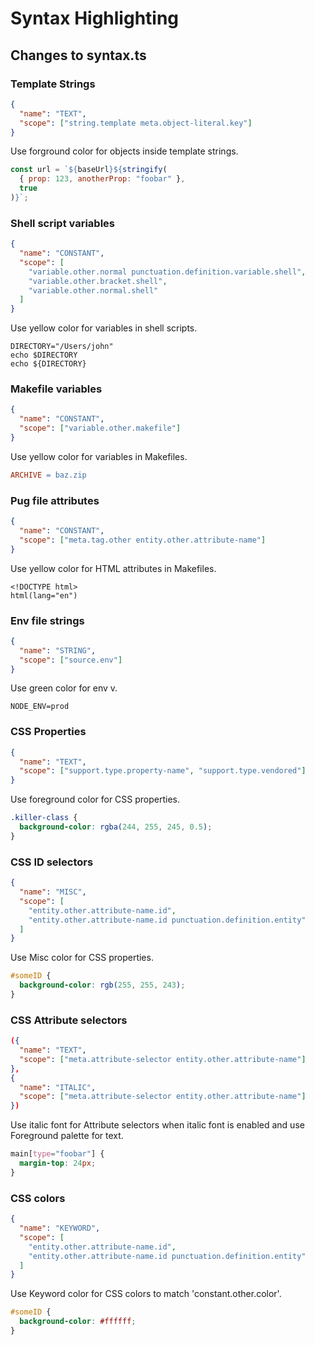 # Syntax Highlighting

## Changes to syntax.ts

### Template Strings

```json
{
  "name": "TEXT",
  "scope": ["string.template meta.object-literal.key"]
}
```

Use forground color for objects inside template strings.

```js
const url = `${baseUrl}${stringify(
  { prop: 123, anotherProp: "foobar" },
  true
)}`;
```

### Shell script variables

```json
{
  "name": "CONSTANT",
  "scope": [
    "variable.other.normal punctuation.definition.variable.shell",
    "variable.other.bracket.shell",
    "variable.other.normal.shell"
  ]
}
```

Use yellow color for variables in shell scripts.

```shell
DIRECTORY="/Users/john"
echo $DIRECTORY
echo ${DIRECTORY}
```

### Makefile variables

```json
{
  "name": "CONSTANT",
  "scope": ["variable.other.makefile"]
}
```

Use yellow color for variables in Makefiles.

```Makefile
ARCHIVE = baz.zip
```

### Pug file attributes

```json
{
  "name": "CONSTANT",
  "scope": ["meta.tag.other entity.other.attribute-name"]
}
```

Use yellow color for HTML attributes in Makefiles.

```pug
<!DOCTYPE html>
html(lang="en")
```

### Env file strings

```json
{
  "name": "STRING",
  "scope": ["source.env"]
}
```

Use green color for env v.

    NODE_ENV=prod

### CSS Properties

```json
{
  "name": "TEXT",
  "scope": ["support.type.property-name", "support.type.vendored"]
}
```

Use foreground color for CSS properties.

```css
.killer-class {
  background-color: rgba(244, 255, 245, 0.5);
}
```

### CSS ID selectors

```json
{
  "name": "MISC",
  "scope": [
    "entity.other.attribute-name.id",
    "entity.other.attribute-name.id punctuation.definition.entity"
  ]
}
```

Use Misc color for CSS properties.

```css
#someID {
  background-color: rgb(255, 255, 243);
}
```

### CSS Attribute selectors

```json
({
  "name": "TEXT",
  "scope": ["meta.attribute-selector entity.other.attribute-name"]
},
{
  "name": "ITALIC",
  "scope": ["meta.attribute-selector entity.other.attribute-name"]
})
```

Use italic font for Attribute selectors when italic font is enabled and use Foreground palette for text.

```css
main[type="foobar"] {
  margin-top: 24px;
}
```

### CSS colors

```json
{
  "name": "KEYWORD",
  "scope": [
    "entity.other.attribute-name.id",
    "entity.other.attribute-name.id punctuation.definition.entity"
  ]
}
```

Use Keyword color for CSS colors to match 'constant.other.color'.

```css
#someID {
  background-color: #ffffff;
}
```
